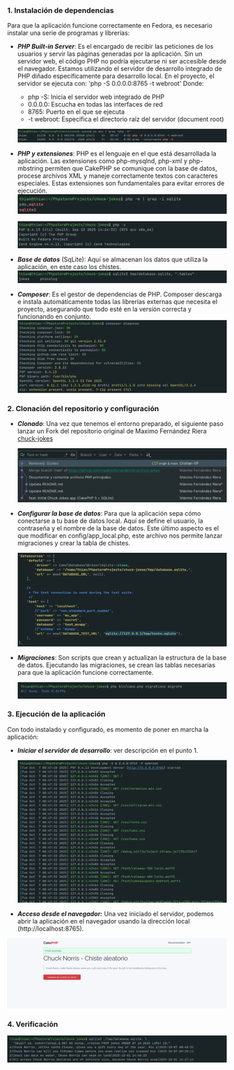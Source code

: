 ### 1. Instalación de dependencias

Para que la aplicación funcione correctamente en Fedora, es necesario instalar una serie de programas y librerías:

- ***PHP Built-in Server***: Es el encargado de recibir las peticiones de los usuarios y servir las páginas generadas por la aplicación.
  Sin un servidor web, el código PHP no podría ejecutarse ni ser accesible desde el navegador. Estamos utilizando el servidor de desarrollo integrado de PHP diñado específicamente para desarrollo local.
  En el proyecto, el servidor se ejecuta con:
  'php -S 0.0.0.0:8765 -t webroot'
  Donde:
    - php -S: Inicia el servidor web integrado de PHP
    - 0.0.0.0: Escucha en todas las interfaces de red
    - 8765: Puerto en el que se ejecuta
    - -t webroot: Especifica el directorio raíz del servidor (document root)

  ![PHP Server](./screenshoots/php_built-in_server.png)


- ***PHP y extensiones***: PHP es el lenguaje en el que está desarrollada la aplicación. Las extensiones como php-mysqlnd, php-xml y php-mbstring
  permiten que CakePHP se comunique con la base de datos, procese archivos XML y maneje correctamente textos con caracteres especiales.
  Estas extensiones son fundamentales para evitar errores de ejecución.
  ![PHP Extension](./screenshoots/php_extensions.png)

  ![PHP Version](./screenshoots/php.png)

- ***Base de datos*** (SqLite): Aquí se almacenan los datos que utiliza la aplicación, en este caso los chistes.
  ![SqLite](./screenshoots/sqlite.png)


- ***Composer***: Es el gestor de dependencias de PHP. Composer descarga e instala automáticamente todas las librerías externas que necesita el proyecto,
  asegurando que todo esté en la versión correcta y funcionando en conjunto.
  ![Composer](./screenshoots/composer_diagnose.png)


### 2. Clonación del repositorio y configuración

- ***Clonado***: Una vez que tenemos el entorno preparado, el siguiente paso lanzar un Fork del repositorio original de Maximo Fernández Riera
  [chuck-jokes ](https://github.com/maximofernandezriera/chuck-jokes.git)

  ![Clonado repo](./screenshoots/clonado.png)

- ***Configurar la base de datos***: Para que la aplicación sepa cómo conectarse a tu base de datos local. Aquí se define el usuario, la contraseña y el nombre de la base de datos.
  Este último aspecto es el que modificar en config/app_local.php, este archivo nos permite lanzar migraciones y crear la tabla de chistes.

  ![Clonación y configuración](./screenshoots/app_local.png)

- ***Migraciones***: Son scripts que crean y actualizan la estructura de la base de datos. Ejecutando las migraciones, se crean las tablas necesarias para que la aplicación funcione correctamente.

  ![Migraciones](./screenshoots/migrate.png)

### 3. Ejecución de la aplicación

Con todo instalado y configurado, es momento de poner en marcha la aplicación:

- ***Iniciar el servidor de desarrollo***: ver descripción en el punto 1.

  ![Arranque Server](./screenshoots/webroot.png)


- ***Acceso desde el navegador:*** Una vez iniciado el servidor, podemos abrir la aplicación en el navegador usando la dirección local (http://localhost:8765).


![Chuck Server](./screenshoots/chuck_server.png)


### 4. Verificación

![Verificación](./screenshoots/save_joke.png)
